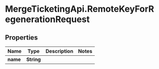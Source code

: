 # MergeTicketingApi.RemoteKeyForRegenerationRequest

## Properties

Name | Type | Description | Notes
------------ | ------------- | ------------- | -------------
**name** | **String** |  | 


